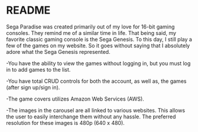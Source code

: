 # README

Sega Paradise was created primarily out of my love for 16-bit gaming consoles. They remind me of a similar time in life. That being said, my favorite classic gaming console is the Sega Genesis. To this day, I still play a few of the games on my website. So it goes without saying that I absolutely adore what the Sega Genesis represented.

-You have the ability to view the games without logging in, but you must log in to add games to the list.

-You have total CRUD controls for both the account, as well as, the games (after sign up/sign in).

-The game covers utilizes Amazon Web Services (AWS).

-The images in the carousel are all linked to various websites. This allows the user to easily interchange them without any hassle. The preferred resolution for these images is 480p (640 x 480).
